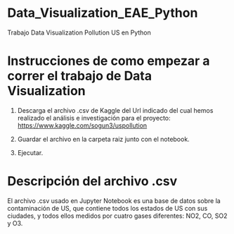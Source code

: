 # Data_Visualization_EAE_Python
Trabajo Data Visualization Pollution US en Python


# Instrucciones de como empezar a correr el trabajo de Data Visualization

1. Descarga el archivo .csv de Kaggle del Url indicado del cual hemos realizado el análisis e investigación para el proyecto:
https://www.kaggle.com/sogun3/uspollution

2. Guardar el archivo en la carpeta raiz junto con el notebook.

3. Ejecutar.


# Descripción del archivo .csv

El archivo .csv usado en Jupyter Notebook es una base de datos sobre la contaminación de US, que contiene todos los estados de US con sus ciudades, y todos ellos medidos por cuatro gases diferentes: NO2, CO, SO2 y O3.

